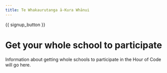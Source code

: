 ```yaml
---
title: Te Whakaurutanga ā-Kura Whānui
---
```


{{ signup_button }}

# Get your whole school to participate

Information about getting whole schools to participate in the Hour of Code will go here.